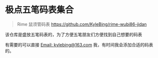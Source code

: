 # 极点五笔码表集合

> Rime 鼠须管码表 https://github.com/KyleBing/rime-wubi86-jidan

该仓库是盛放五笔码表的，为了方便五笔朋友们方便找到自己想要的码表

有需要的可以直接 [Email: kylebing@163.com](mailto:kylebing@163.com) 我，有时间我会添加合适的码表的。
